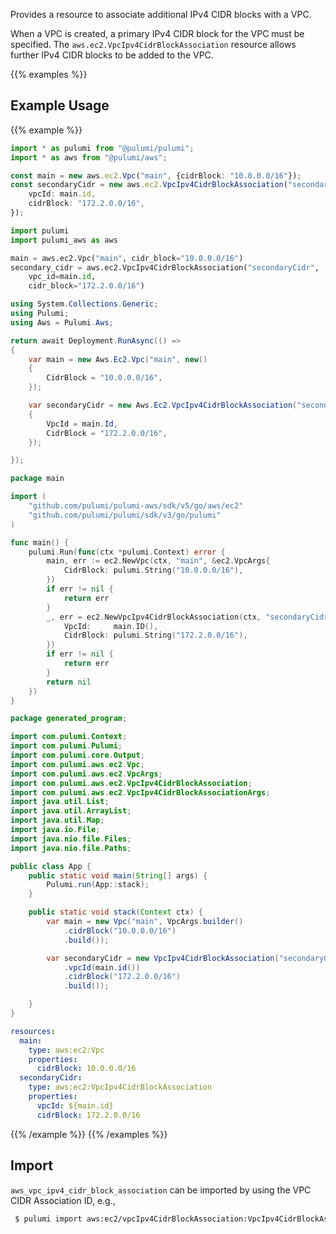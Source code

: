 Provides a resource to associate additional IPv4 CIDR blocks with a VPC.

When a VPC is created, a primary IPv4 CIDR block for the VPC must be specified.
The `aws.ec2.VpcIpv4CidrBlockAssociation` resource allows further IPv4 CIDR blocks to be added to the VPC.

{{% examples %}}
## Example Usage
{{% example %}}

```typescript
import * as pulumi from "@pulumi/pulumi";
import * as aws from "@pulumi/aws";

const main = new aws.ec2.Vpc("main", {cidrBlock: "10.0.0.0/16"});
const secondaryCidr = new aws.ec2.VpcIpv4CidrBlockAssociation("secondaryCidr", {
    vpcId: main.id,
    cidrBlock: "172.2.0.0/16",
});
```
```python
import pulumi
import pulumi_aws as aws

main = aws.ec2.Vpc("main", cidr_block="10.0.0.0/16")
secondary_cidr = aws.ec2.VpcIpv4CidrBlockAssociation("secondaryCidr",
    vpc_id=main.id,
    cidr_block="172.2.0.0/16")
```
```csharp
using System.Collections.Generic;
using Pulumi;
using Aws = Pulumi.Aws;

return await Deployment.RunAsync(() => 
{
    var main = new Aws.Ec2.Vpc("main", new()
    {
        CidrBlock = "10.0.0.0/16",
    });

    var secondaryCidr = new Aws.Ec2.VpcIpv4CidrBlockAssociation("secondaryCidr", new()
    {
        VpcId = main.Id,
        CidrBlock = "172.2.0.0/16",
    });

});
```
```go
package main

import (
	"github.com/pulumi/pulumi-aws/sdk/v5/go/aws/ec2"
	"github.com/pulumi/pulumi/sdk/v3/go/pulumi"
)

func main() {
	pulumi.Run(func(ctx *pulumi.Context) error {
		main, err := ec2.NewVpc(ctx, "main", &ec2.VpcArgs{
			CidrBlock: pulumi.String("10.0.0.0/16"),
		})
		if err != nil {
			return err
		}
		_, err = ec2.NewVpcIpv4CidrBlockAssociation(ctx, "secondaryCidr", &ec2.VpcIpv4CidrBlockAssociationArgs{
			VpcId:     main.ID(),
			CidrBlock: pulumi.String("172.2.0.0/16"),
		})
		if err != nil {
			return err
		}
		return nil
	})
}
```
```java
package generated_program;

import com.pulumi.Context;
import com.pulumi.Pulumi;
import com.pulumi.core.Output;
import com.pulumi.aws.ec2.Vpc;
import com.pulumi.aws.ec2.VpcArgs;
import com.pulumi.aws.ec2.VpcIpv4CidrBlockAssociation;
import com.pulumi.aws.ec2.VpcIpv4CidrBlockAssociationArgs;
import java.util.List;
import java.util.ArrayList;
import java.util.Map;
import java.io.File;
import java.nio.file.Files;
import java.nio.file.Paths;

public class App {
    public static void main(String[] args) {
        Pulumi.run(App::stack);
    }

    public static void stack(Context ctx) {
        var main = new Vpc("main", VpcArgs.builder()        
            .cidrBlock("10.0.0.0/16")
            .build());

        var secondaryCidr = new VpcIpv4CidrBlockAssociation("secondaryCidr", VpcIpv4CidrBlockAssociationArgs.builder()        
            .vpcId(main.id())
            .cidrBlock("172.2.0.0/16")
            .build());

    }
}
```
```yaml
resources:
  main:
    type: aws:ec2:Vpc
    properties:
      cidrBlock: 10.0.0.0/16
  secondaryCidr:
    type: aws:ec2:VpcIpv4CidrBlockAssociation
    properties:
      vpcId: ${main.id}
      cidrBlock: 172.2.0.0/16
```
{{% /example %}}
{{% /examples %}}

## Import

`aws_vpc_ipv4_cidr_block_association` can be imported by using the VPC CIDR Association ID, e.g.,

```sh
 $ pulumi import aws:ec2/vpcIpv4CidrBlockAssociation:VpcIpv4CidrBlockAssociation example vpc-cidr-assoc-xxxxxxxx
```

 